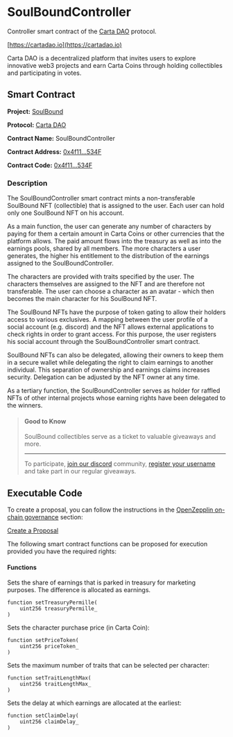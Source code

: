 # SoulBoundController

Controller smart contract of the [Carta DAO](https://cartadao.io) protocol.

[https://cartadao.io](https://cartadao.io)

Carta DAO is a decentralized platform that invites users to explore innovative web3 projects and earn Carta Coins through holding collectibles and participating in votes.

## Smart Contract

**Project:** [SoulBound](https://cartadao.io/soulbound)

**Protocol:** [Carta DAO](https://cartadao.io)

**Contract Name:** SoulBoundController

**Contract Address:** [0x4f11...534F](https://polygonscan.com/address/0x4f1171ea08EC987dDDD06Fe3909dbA4B0C4b534F)

**Contract Code:** [0x4f11...534F](https://polygonscan.com/address/0x4f1171ea08EC987dDDD06Fe3909dbA4B0C4b534F#code)

### Description
The SoulBoundController smart contract mints a non-transferable SoulBound NFT (collectible) that is assigned to the user. Each user can hold only one SoulBound NFT on his account.

As a main function, the user can generate any number of characters by paying for them a certain amount in Carta Coins or other currencies that the platform allows. The paid amount flows into the treasury as well as into the earnings pools, shared by all members. The more characters a user generates, the higher his entitlement to the distribution of the earnings assigned to the SoulBoundController.

The characters are provided with traits specified by the user. The characters themselves are assigned to the NFT and are therefore not transferable. The user can choose a character as an avatar - which then becomes the main character for his SoulBound NFT.

The SoulBound NFTs have the purpose of token gating to allow their holders access to various exclusives. A mapping between the user profile of a social account (e.g. discord) and the NFT allows external applications to check rights in order to grant access. For this purpose, the user registers his social account through the SoulBoundController smart contract.

SoulBound NFTs can also be delegated, allowing their owners to keep them in a secure wallet while delegating the right to claim earnings to another individual. This separation of ownership and earnings claims increases security. Delegation can be adjusted by the NFT owner at any time.

As a tertiary function, the SoulBoundController serves as holder for raffled NFTs of other internal projects whose earning rights have been delegated to the winners.

> #### Good to Know
> SoulBound collectibles serve as a ticket to valuable giveaways and more.
> ***
> To participate, [join our discord](https://discord.com/invite/cBfnKgDkGb) community, [register your username](https://cartadao.io/soulbound) and take part in our regular giveaways. 


## Executable Code

To create a proposal, you can follow the instructions in the [OpenZepplin on-chain governance](https://docs.openzeppelin.com/contracts/4.x/governance) section:

[Create a Proposal](https://docs.openzeppelin.com/contracts/4.x/governance#create_a_proposal)

The following smart contract functions can be proposed for execution provided you have the required rights:

#### Functions

Sets the share of earnings that is parked in treasury for marketing purposes. The difference is allocated as earnings.

	function setTreasuryPermille(
        uint256 treasuryPermille_
    )

Sets the character purchase price (in Carta Coin):

	function setPriceToken(
        uint256 priceToken_
    )

Sets the maximum number of traits that can be selected per character:

	function setTraitLengthMax(
        uint256 traitLengthMax_
    )

Sets the delay at which earnings are allocated at the earliest:

	function setClaimDelay(
        uint256 claimDelay_
    )